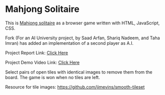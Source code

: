 # Mahjong Solitaire

This is [Mahjong solitaire](https://en.wikipedia.org/wiki/Mahjong_solitaire) as a browser game written with HTML, JavaScript, CSS.

Fork (For an AI University project, by Saad Arfan, Shariq Nadeem, and Taha Imran) has added an implementation of a second player as A.I.

Project Report Link: [Click Here](https://docs.google.com/document/d/16UsWaBZhZ5syM99f0FMADUkB6ExBR-Cy0w7FsOgaBDY/edit?usp=sharing)

Project Demo Video Link: [Click Here](https://drive.google.com/file/d/1qUGXf23P8LAOs4WgWTk8FVfFrXk33Hgg/view?usp=sharing)

Select pairs of open tiles with identical images to remove them from the board. The game is won when no tiles are left.

Resource for tile images: https://github.com/jimevins/smooth-tileset
